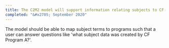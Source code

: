 ```yaml
---
title: The C2M2 model will support information relating subjects to CF programs
completed: "&#x2705; September 2020"
---
```


The model should be able to map subject terms to programs such that a user can answer questions like 'what subject data was created by CF Program A?'.
